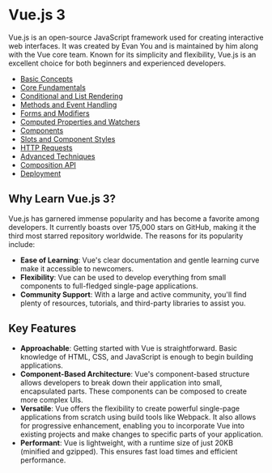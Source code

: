 # Vue.js 3

Vue.js is an open-source JavaScript framework used for creating interactive web interfaces. It was created by Evan You and is maintained by him along with the Vue core team. Known for its simplicity and flexibility, Vue.js is an excellent choice for both beginners and experienced developers.

- [Basic Concepts](#basic-concepts)
- [Core Fundamentals](#core-fundamentals)
- [Conditional and List Rendering](#conditional-and-list-rendering)
- [Methods and Event Handling](#methods-and-event-handling)
- [Forms and Modifiers](#forms-and-modifiers)
- [Computed Properties and Watchers](#computed-properties-and-watchers)
- [Components](#components)
- [Slots and Component Styles](#slots-and-component-styles)
- [HTTP Requests](#http-requests)
- [Advanced Techniques](#advanced-techniques)
- [Composition API](#composition-api)
- [Deployment](#deployment)

## Why Learn Vue.js 3?

Vue.js has garnered immense popularity and has become a favorite among developers. It currently boasts over 175,000 stars on GitHub, making it the third most starred repository worldwide. The reasons for its popularity include:

- **Ease of Learning**: Vue's clear documentation and gentle learning curve make it accessible to newcomers.
- **Flexibility**: Vue can be used to develop everything from small components to full-fledged single-page applications.
- **Community Support**: With a large and active community, you'll find plenty of resources, tutorials, and third-party libraries to assist you.

## Key Features

- **Approachable**: Getting started with Vue is straightforward. Basic knowledge of HTML, CSS, and JavaScript is enough to begin building applications.
- **Component-Based Architecture**: Vue's component-based structure allows developers to break down their application into small, encapsulated parts. These components can be composed to create more complex UIs.
- **Versatile**: Vue offers the flexibility to create powerful single-page applications from scratch using build tools like Webpack. It also allows for progressive enhancement, enabling you to incorporate Vue into existing projects and make changes to specific parts of your application.
- **Performant**: Vue is lightweight, with a runtime size of just 20KB (minified and gzipped). This ensures fast load times and efficient performance.
